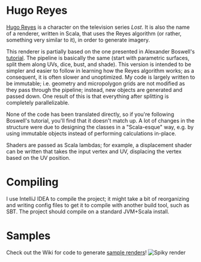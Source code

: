 Hugo Reyes
==========

[Hugo Reyes](http://en.wikipedia.org/wiki/Hugo_Reyes) is a character on the television series _Lost_.
It is also the name of a renderer, written in Scala, that uses the Reyes algorithm (or rather, something very similar to it), in order to generate imagery.

This renderer is partially based on the one presented in Alexander Boswell's [tutorial](http://www.steckles.com/reyes1.html).
The pipeline is basically the same (start with parametric surfaces, split them along UVs, dice, bust, and shade).
This version is intended to be simpler and easier to follow in learning how the Reyes algorithm works; as a consequent, it is often slower and unoptimized.
My code is largely written to be immutable; i.e. geometry and micropolygon grids are not modified as they pass through the pipeline; instead, new objects are generated and passed down.
One result of this is that everything after splitting is completely parallelizable.

None of the code has been translated directly, so if you're following Boswell's tutorial, you'll find that it doesn't match up. A lot of changes in the structure were due to designing the classes in a "Scala-esque" way, e.g. by using immutable objects instead of performing calculations in-place.

Shaders are passed as Scala lambdas; for example, a displacement shader can be written that takes the input vertex and UV, displacing the vertex based on the UV position.

Compiling
=========
I use IntelliJ IDEA to compile the project; it might take a bit of reorganizing and writing config files to get it to compile with another build tool, such as SBT.
The project should compile on a standard JVM+Scala install.

Samples
=======
Check out the Wiki for code to generate [sample renders](https://github.com/sdao/hugo-reyes/wiki/Cool-Test-Renders)!
![Spiky render](https://raw.github.com/wiki/sdao/hugo-reyes/spiky.png)
